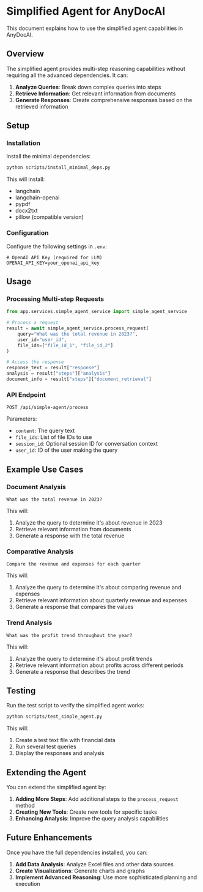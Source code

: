 # Simplified Agent for AnyDocAI

This document explains how to use the simplified agent capabilities in AnyDocAI.

## Overview

The simplified agent provides multi-step reasoning capabilities without requiring all the advanced dependencies. It can:

1. **Analyze Queries**: Break down complex queries into steps
2. **Retrieve Information**: Get relevant information from documents
3. **Generate Responses**: Create comprehensive responses based on the retrieved information

## Setup

### Installation

Install the minimal dependencies:

```bash
python scripts/install_minimal_deps.py
```

This will install:
- langchain
- langchain-openai
- pypdf
- docx2txt
- pillow (compatible version)

### Configuration

Configure the following settings in `.env`:

```
# OpenAI API Key (required for LLM)
OPENAI_API_KEY=your_openai_api_key
```

## Usage

### Processing Multi-step Requests

```python
from app.services.simple_agent_service import simple_agent_service

# Process a request
result = await simple_agent_service.process_request(
    query="What was the total revenue in 2023?",
    user_id="user_id",
    file_ids=["file_id_1", "file_id_2"]
)

# Access the response
response_text = result["response"]
analysis = result["steps"]["analysis"]
document_info = result["steps"]["document_retrieval"]
```

### API Endpoint

```
POST /api/simple-agent/process
```

Parameters:
- `content`: The query text
- `file_ids`: List of file IDs to use
- `session_id`: Optional session ID for conversation context
- `user_id`: ID of the user making the query

## Example Use Cases

### Document Analysis

```
What was the total revenue in 2023?
```

This will:
1. Analyze the query to determine it's about revenue in 2023
2. Retrieve relevant information from documents
3. Generate a response with the total revenue

### Comparative Analysis

```
Compare the revenue and expenses for each quarter
```

This will:
1. Analyze the query to determine it's about comparing revenue and expenses
2. Retrieve relevant information about quarterly revenue and expenses
3. Generate a response that compares the values

### Trend Analysis

```
What was the profit trend throughout the year?
```

This will:
1. Analyze the query to determine it's about profit trends
2. Retrieve relevant information about profits across different periods
3. Generate a response that describes the trend

## Testing

Run the test script to verify the simplified agent works:

```bash
python scripts/test_simple_agent.py
```

This will:
1. Create a test text file with financial data
2. Run several test queries
3. Display the responses and analysis

## Extending the Agent

You can extend the simplified agent by:

1. **Adding More Steps**: Add additional steps to the `process_request` method
2. **Creating New Tools**: Create new tools for specific tasks
3. **Enhancing Analysis**: Improve the query analysis capabilities

## Future Enhancements

Once you have the full dependencies installed, you can:

1. **Add Data Analysis**: Analyze Excel files and other data sources
2. **Create Visualizations**: Generate charts and graphs
3. **Implement Advanced Reasoning**: Use more sophisticated planning and execution
